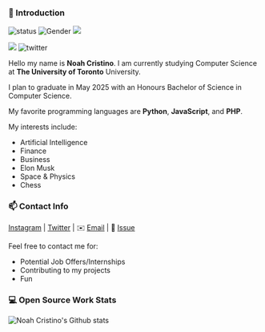 ### 👋 Introduction

![status](https://img.shields.io/badge/status-up-brightgreen) ![Gender](https://img.shields.io/badge/gender-%F0%9F%A4%B5-lightgrey) ![](https://visitor-badge.glitch.me/badge?page_id=github.com/NoahCristino)

![](https://img.shields.io/github/followers/NoahCristino?style=social) ![twitter](https://img.shields.io/twitter/follow/NoahCristino?style=social)

Hello my name is **Noah Cristino**. I am currently studying Computer Science at **The University of Toronto** University. 

I plan to graduate in May 2025 with an Honours Bachelor of Science in Computer Science.

My favorite programming languages are **Python**, **JavaScript**, and **PHP**.

My interests include:
* Artificial Intelligence
* Finance
* Business
* Elon Musk
* Space & Physics
* Chess

### 📫 Contact Info

[Instagram][-1] | [Twitter][0] | ✉️ [Email](mailto:noah.cristino@mail.utoronto.ca) | 💬 [Issue](https://github.com/NoahCristino/NoahCristino/issues/me) 

Feel free to contact me for:
* Potential Job Offers/Internships
* Contributing to my projects
* Fun

### 💻 Open Source Work Stats

![Noah Cristino's Github stats](https://github-readme-stats.vercel.app/api?username=NoahCristino&show_icons=true)

[-1]: https://www.instagram.com/noahcristino
[0]: https://twitter.com/NoahCristino
